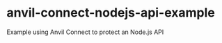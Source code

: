 anvil-connect-nodejs-api-example
================================

Example using Anvil Connect to protect an Node.js API
